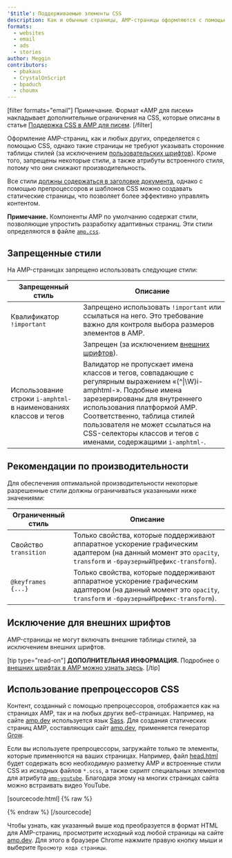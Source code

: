 ```yaml
---
'$title': Поддерживаемые элементы CSS
description: Как и обычные страницы, AMP-страницы оформляются с помощью CSS, однако в них не допускаются ссылки на внешние таблицы стилей (за исключением внешних шрифтов). Кроме того, некоторые стили запрещены...
formats:
  - websites
  - email
  - ads
  - stories
author: Meggin
contributors:
  - pbakaus
  - CrystalOnScript
  - bpaduch
  - choumx
---
```


[filter formats="email"] Примечание. Формат «AMP для писем» накладывает дополнительные ограничения на CSS, которые описаны в статье [Поддержка CSS в AMP для писем](../../../../documentation/guides-and-tutorials/learn/email-spec/amp-email-css.md). [/filter]

Оформление AMP-страниц, как и любых других, определяется с помощью CSS, однако такие страницы не требуют указывать сторонние таблицы стилей (за исключением [пользовательских шрифтов](#the-custom-fonts-exception)). Кроме того, запрещены некоторые стили, а также атрибуты встроенного стиля, потому что они снижают производительность.

Все стили [должны содержаться в заголовке документа](../../../../documentation/guides-and-tutorials/learn/validation-workflow/validate_amp.md), однако с помощью препроцессоров и шаблонов CSS можно создавать статические страницы, что позволяет более эффективно управлять контентом.

**Примечание.** Компоненты AMP по умолчанию содержат стили, позволяющие упростить разработку адаптивных страниц. Эти стили определяются в файле [`amp.css`](https://github.com/ampproject/amphtml/blob/main/css/amp.css).

## Запрещенные стили

На AMP-страницах запрещено использовать следующие стили:

<table>
  <thead>
    <tr>
      <th class="col-thirty" data-th="Banned style">Запрещенный стиль</th>
      <th data-th="Description">Описание</th>
    </tr>
  </thead>
  <tbody>
    <tr>
      <td data-th="Banned style">Квалификатор <code>!important</code>
</td>
      <td data-th="Description">Запрещено использовать <code>!important</code> или ссылаться на него. Это требование важно для контроля выбора размеров элементов в AMP.</td>
    </tr>
    <tr>
      <td data-th="Banned style"><code><link rel=”stylesheet”></code></td>
      <td data-th="Description">Запрещен (за исключением <a href="#the-custom-fonts-exception">внешних шрифтов</a>).</td>
    </tr>
    <tr>
      <td data-th="Banned style">Использование строки <code>i-amphtml-</code> в наименованиях классов и тегов</td>
      <td data-th="Description">Валидатор не пропускает имена классов и тегов, совпадающие с регулярным выражением «(^|\W)i-amphtml-». Подобные имена зарезервированы для внутреннего использования платформой AMP. Соответственно, таблица стилей пользователя не может ссылаться на CSS-селекторы классов и тегов с именами, содержащими <code>i-amphtml-</code>.</td>
    </tr>
  </tbody>
</table>

## Рекомендации по производительности

Для обеспечения оптимальной производительности некоторые разрешенные стили должны ограничиваться указанными ниже значениями:

<table>
  <thead>
    <tr>
      <th class="col-thirty" data-th="Banned style">Ограниченный стиль</th>
      <th data-th="Description">Описание</th>
    </tr>
  </thead>
  <tbody>
    <tr>
      <td data-th="Restricted style">Свойство <code>transition</code>
</td>
      <td data-th="Description">Только свойства, которые поддерживают аппаратное ускорение графическим адаптером (на данный момент это <code>opacity</code>, <code>transform</code> и <code>-браузерныйПрефикс-transform</code>).</td>
    </tr>
    <tr>
      <td data-th="Restricted style"><code>@keyframes {...}</code></td>
      <td data-th="Description">Только свойства, которые поддерживают аппаратное ускорение графическим адаптером (на данный момент это <code>opacity</code>, <code>transform</code> и <code>-браузерныйПрефикс-transform</code>).</td>
    </tr>
  </tbody>
</table>

## Исключение для внешних шрифтов <a name="the-custom-fonts-exception"></a>

AMP-страницы не могут включать внешние таблицы стилей, за исключением внешних шрифтов.

[tip type="read-on"] **ДОПОЛНИТЕЛЬНАЯ ИНФОРМАЦИЯ.** Подробнее о [внешних шрифтах в AMP можно узнать здесь](custom_fonts.md). [/tip]

## Использование препроцессоров CSS <a name="using-css-preprocessors"></a>

Контент, созданный с помощью препроцессоров, отображается как на страницах AMP, так и на любых других веб-страницах. Например, на сайте [amp.dev](https://amp.dev/) используется язык [Sass](http://sass-lang.com/). Для создания статических страниц AMP, составляющих сайт [amp.dev](https://amp.dev/), применяется генератор <a href="http://grow.io/"><span class="notranslate">Grow</span></a>.

Если вы используете препроцессоры, загружайте только те элементы, которые применяются на ваших страницах. Например, файл [head.html](https://github.com/ampproject/docs/blob/master/views/partials/head.html) будет содержать всю необходимую разметку AMP и встроенные стили CSS из исходных файлов `*.scss`, а также скрипт специальных элементов для атрибута [`amp-youtube`](../../../../documentation/components/reference/amp-youtube.md). Благодаря этому на многих страницах сайта можно встраивать видео YouTube.

[sourcecode:html] {% raw %}

<head>
  <meta charset="utf-8">
  <meta name="viewport" content="width=device-width">
  <meta property="og:description" content="{% if doc.description %}{{doc.description}} – {% endif %}AMP Project">
  <meta name="description" content="{% if doc.description %}{{doc.description}} – {% endif %}AMP Project">

  <title>AMP Project</title>
  <link rel="shortcut icon" href="/static/img/amp_favicon.png">
  <link rel="canonical" href="{{doc.url}}">
  <link href="https://fonts.googleapis.com/css?family=Roboto:200,300,400,500,700" rel="stylesheet" type="text/css">
  <style amp-custom>
  {% include "/assets/css/main.min.css" %}
  </style>

  <style amp-boilerplate>body{-webkit-animation:-amp-start 8s steps(1,end) 0s 1 normal both;-moz-animation:-amp-start 8s steps(1,end) 0s 1 normal both;-ms-animation:-amp-start 8s steps(1,end) 0s 1 normal both;animation:-amp-start 8s steps(1,end) 0s 1 normal both}@-webkit-keyframes -amp-start{from{visibility:hidden}to{visibility:visible}}@-moz-keyframes -amp-start{from{visibility:hidden}to{visibility:visible}}@-ms-keyframes -amp-start{from{visibility:hidden}to{visibility:visible}}@-o-keyframes -amp-start{from{visibility:hidden}to{visibility:visible}}@keyframes -amp-start{from{visibility:hidden}to{visibility:visible}}</style><noscript><style amp-boilerplate>body{-webkit-animation:none;-moz-animation:none;-ms-animation:none;animation:none}</style></noscript>
  <script async src="https://cdn.ampproject.org/v0.js"></script>
  <script async custom-element="amp-carousel" src="https://cdn.ampproject.org/v0/amp-carousel-0.1.js"></script>
  <script async custom-element="amp-analytics" src="https://cdn.ampproject.org/v0/amp-analytics-0.1.js"></script>
  <script async custom-element="amp-lightbox" src="https://cdn.ampproject.org/v0/amp-lightbox-0.1.js"></script>
  <script async custom-element="amp-youtube" src="https://cdn.ampproject.org/v0/amp-youtube-0.1.js"></script>
  <script async custom-element="amp-sidebar" src="https://cdn.ampproject.org/v0/amp-sidebar-0.1.js"></script>
  <script async custom-element="amp-iframe" src="https://cdn.ampproject.org/v0/amp-iframe-0.1.js"></script>
</head>
{% endraw %} [/sourcecode]

Чтобы узнать, как указанный выше код преобразуется в формат HTML для AMP-страниц, просмотрите исходный код любой страницы на сайте [amp.dev](https://amp.dev/). Для этого в браузере Chrome нажмите правую кнопку мыши и выберите `Просмотр кода страницы`.
